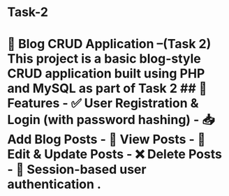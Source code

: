 # Task-2
# 📝 Blog CRUD Application –(Task 2)  This project is a basic blog-style CRUD application built using **PHP** and **MySQL** as part of Task 2 ## 🚀 Features - ✅ User Registration &amp; Login (with password hashing) - 📥 Add Blog Posts - 📄 View Posts - 📝 Edit &amp; Update Posts - ❌ Delete Posts - 🔐 Session-based user authentication .

